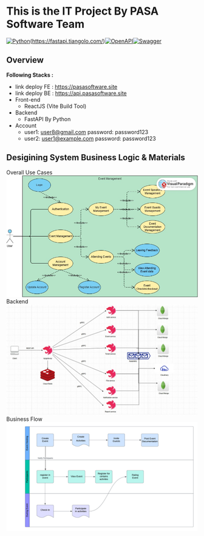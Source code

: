 # This is the IT Project By PASA Software Team

[![Python](https://img.shields.io/badge/python-3670A0?style=for-the-badge&logo=python&logoColor=ffdd54)](https://docs.python.org/3/)(https://fastapi.tiangolo.com/)[![OpenAPI](https://img.shields.io/badge/openapi-6BA539?style=for-the-badge&logo=openapi-initiative&logoColor=fff)](https://www.openapis.org/)[![Swagger](https://img.shields.io/badge/-Swagger-%23Clojure?style=for-the-badge&logo=swagger&logoColor=white)](https://swagger.io/)
## Overview
<b>Following Stacks : </b>
- link deploy FE : https://pasasoftware.site
- link deploy BE : https://api.pasasoftware.site
- Front-end
  - ReactJS (Vite Build Tool)
- Backend
  - FastAPI By Python
- Account
  - user1: user8@gmail.com
    password: password123
  - user2: user1@example.com
    password: password123
## Desigining System Business Logic & Materials
Overall Use Cases
![use-cases](imgs/general-use-case.jpg)
Backend
![backend](imgs/backend.jpg)
Business Flow
![business_flow](imgs/business_flow.png)
